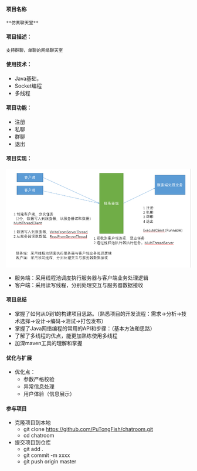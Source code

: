 #### 项目名称

    **仿真聊天室**

#### 项目描述：
    支持群聊，单聊的网络聊天室
#### 使用技术：
+ Java基础，
+ Socket编程
+ 多线程
#### 项目功能：
+ 注册
+ 私聊
+ 群聊
+ 退出
#### 项目实现：
![](design.png)
+ 服务端：采用线程池调度执行服务器与客户端业务处理逻辑
+ 客户端：采用读写线程，分别处理交互与服务器数据接收
#### 项目总结
+ 掌握了如何从0到1的构建项目思路。（熟悉项目的开发流程：需求->分析->技术选择->设计->编码->测试->打包发布）
+ 掌握了Java网络编程的常用的API和步骤：（基本方法和思路）
+ 了解了多线程的优点，能更加熟练使用多线程
+ 加深maven工具的理解和掌握
#### 优化与扩展
+ 优化点：
    + 参数严格校验
    + 异常信息处理
    + 用户体验（信息展示）
#### 参与项目
+ 克隆项目到本地
    + git clone https://github.com/PuTongFish/chatroom.git
    + cd chatroom
+ 提交项目到仓库
    + git add .
    + git commit -m xxxx
    + git push origin master
